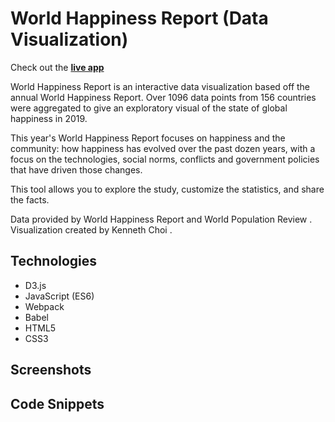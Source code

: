 # World Happiness Report (Data Visualization)
Check out the **[live app](https://mrkchoi.github.io/WHR_data_visualization/)**

World Happiness Report is an interactive data visualization based off the annual World Happiness Report. Over 1096 data points from 156 countries were aggregated to give an exploratory visual of the state of global happiness in 2019.  

This year's World Happiness Report focuses on happiness and the community: how happiness has evolved over the past dozen years, with a focus on the technologies, social norms, conflicts and government policies that have driven those changes.  

This tool allows you to explore the study, customize the statistics, and share the facts.  

Data provided by World Happiness Report and World Population Review . 
Visualization created by Kenneth Choi . 

## Technologies
* D3.js
* JavaScript (ES6)
* Webpack
* Babel
* HTML5
* CSS3

## Screenshots

## Code Snippets
